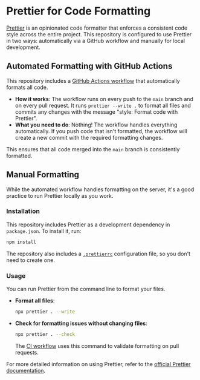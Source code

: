 # Prettier for Code Formatting

[Prettier](https://prettier.io/) is an opinionated code formatter that enforces a consistent code style across the entire project. This repository is configured to use Prettier in two ways: automatically via a GitHub workflow and manually for local development.

## Automated Formatting with GitHub Actions

This repository includes a [GitHub Actions workflow](./workflows.prettier.md) that automatically formats all code.

- **How it works**: The workflow runs on every push to the `main` branch and on every pull request. It runs `prettier --write .` to format all files and commits any changes with the message "style: Format code with Prettier".
- **What you need to do**: Nothing! The workflow handles everything automatically. If you push code that isn't formatted, the workflow will create a new commit with the required formatting changes.

This ensures that all code merged into the `main` branch is consistently formatted.

## Manual Formatting

While the automated workflow handles formatting on the server, it's a good practice to run Prettier locally as you work.

### Installation

This repository includes Prettier as a development dependency in `package.json`. To install it, run:

```bash
npm install
```

The repository also includes a [`.prettierrc`](../.prettierrc) configuration file, so you don't need to create one.

### Usage

You can run Prettier from the command line to format your files.

- **Format all files**:
  ```bash
  npx prettier . --write
  ```
- **Check for formatting issues without changing files**:
  ```bash
  npx prettier . --check
  ```
  The [CI workflow](./workflows.ci.md) uses this command to validate formatting on pull requests.

For more detailed information on using Prettier, refer to the [official Prettier documentation](https://prettier.io/docs/en/).

